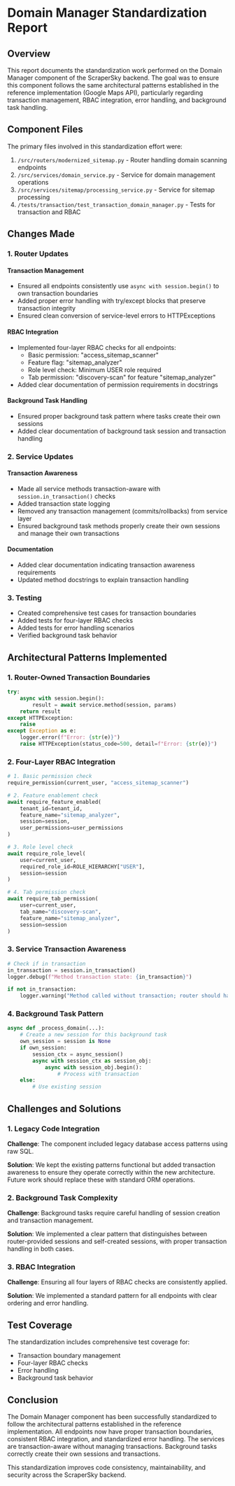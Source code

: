 # Domain Manager Standardization Report

## Overview

This report documents the standardization work performed on the Domain Manager component of the ScraperSky backend. The goal was to ensure this component follows the same architectural patterns established in the reference implementation (Google Maps API), particularly regarding transaction management, RBAC integration, error handling, and background task handling.

## Component Files

The primary files involved in this standardization effort were:

1. `/src/routers/modernized_sitemap.py` - Router handling domain scanning endpoints
2. `/src/services/domain_service.py` - Service for domain management operations
3. `/src/services/sitemap/processing_service.py` - Service for sitemap processing
4. `/tests/transaction/test_transaction_domain_manager.py` - Tests for transaction and RBAC

## Changes Made

### 1. Router Updates

#### Transaction Management

- Ensured all endpoints consistently use `async with session.begin()` to own transaction boundaries
- Added proper error handling with try/except blocks that preserve transaction integrity
- Ensured clean conversion of service-level errors to HTTPExceptions

#### RBAC Integration

- Implemented four-layer RBAC checks for all endpoints:
  - Basic permission: "access_sitemap_scanner"
  - Feature flag: "sitemap_analyzer"
  - Role level check: Minimum USER role required
  - Tab permission: "discovery-scan" for feature "sitemap_analyzer"
- Added clear documentation of permission requirements in docstrings

#### Background Task Handling

- Ensured proper background task pattern where tasks create their own sessions
- Added clear documentation of background task session and transaction handling

### 2. Service Updates

#### Transaction Awareness

- Made all service methods transaction-aware with `session.in_transaction()` checks
- Added transaction state logging
- Removed any transaction management (commits/rollbacks) from service layer
- Ensured background task methods properly create their own sessions and manage their own transactions

#### Documentation

- Added clear documentation indicating transaction awareness requirements
- Updated method docstrings to explain transaction handling

### 3. Testing

- Created comprehensive test cases for transaction boundaries
- Added tests for four-layer RBAC checks
- Added tests for error handling scenarios
- Verified background task behavior

## Architectural Patterns Implemented

### 1. Router-Owned Transaction Boundaries

```python
try:
    async with session.begin():
        result = await service.method(session, params)
    return result
except HTTPException:
    raise
except Exception as e:
    logger.error(f"Error: {str(e)}")
    raise HTTPException(status_code=500, detail=f"Error: {str(e)}")
```

### 2. Four-Layer RBAC Integration

```python
# 1. Basic permission check
require_permission(current_user, "access_sitemap_scanner")

# 2. Feature enablement check
await require_feature_enabled(
    tenant_id=tenant_id,
    feature_name="sitemap_analyzer",
    session=session,
    user_permissions=user_permissions
)

# 3. Role level check
await require_role_level(
    user=current_user,
    required_role_id=ROLE_HIERARCHY["USER"],
    session=session
)

# 4. Tab permission check
await require_tab_permission(
    user=current_user,
    tab_name="discovery-scan",
    feature_name="sitemap_analyzer",
    session=session
)
```

### 3. Service Transaction Awareness

```python
# Check if in transaction
in_transaction = session.in_transaction()
logger.debug(f"Method transaction state: {in_transaction}")

if not in_transaction:
    logger.warning("Method called without transaction; router should handle transactions")
```

### 4. Background Task Pattern

```python
async def _process_domain(...):
    # Create a new session for this background task
    own_session = session is None
    if own_session:
        session_ctx = async_session()
        async with session_ctx as session_obj:
            async with session_obj.begin():
                # Process with transaction
    else:
        # Use existing session
```

## Challenges and Solutions

### 1. Legacy Code Integration

**Challenge**: The component included legacy database access patterns using raw SQL.

**Solution**: We kept the existing patterns functional but added transaction awareness to ensure they operate correctly within the new architecture. Future work should replace these with standard ORM operations.

### 2. Background Task Complexity

**Challenge**: Background tasks require careful handling of session creation and transaction management.

**Solution**: We implemented a clear pattern that distinguishes between router-provided sessions and self-created sessions, with proper transaction handling in both cases.

### 3. RBAC Integration

**Challenge**: Ensuring all four layers of RBAC checks are consistently applied.

**Solution**: We implemented a standard pattern for all endpoints with clear ordering and error handling.

## Test Coverage

The standardization includes comprehensive test coverage for:

- Transaction boundary management
- Four-layer RBAC checks
- Error handling
- Background task behavior

## Conclusion

The Domain Manager component has been successfully standardized to follow the architectural patterns established in the reference implementation. All endpoints now have proper transaction boundaries, consistent RBAC integration, and standardized error handling. The services are transaction-aware without managing transactions. Background tasks correctly create their own sessions and transactions.

This standardization improves code consistency, maintainability, and security across the ScraperSky backend.

